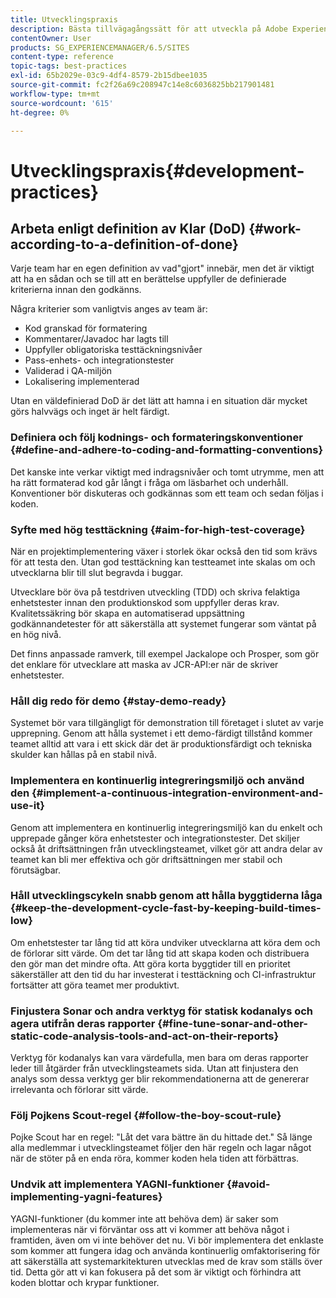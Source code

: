 ```yaml
---
title: Utvecklingspraxis
description: Bästa tillvägagångssätt för att utveckla på Adobe Experience Manager.
contentOwner: User
products: SG_EXPERIENCEMANAGER/6.5/SITES
content-type: reference
topic-tags: best-practices
exl-id: 65b2029e-03c9-4df4-8579-2b15dbee1035
source-git-commit: fc2f26a69c208947c14e8c6036825bb217901481
workflow-type: tm+mt
source-wordcount: '615'
ht-degree: 0%

---
```


# Utvecklingspraxis{#development-practices}

## Arbeta enligt definition av Klar (DoD) {#work-according-to-a-definition-of-done}

Varje team har en egen definition av vad&quot;gjort&quot; innebär, men det är viktigt att ha en sådan och se till att en berättelse uppfyller de definierade kriterierna innan den godkänns.

Några kriterier som vanligtvis anges av team är:

* Kod granskad för formatering
* Kommentarer/Javadoc har lagts till
* Uppfyller obligatoriska testtäckningsnivåer
* Pass-enhets- och integrationstester
* Validerad i QA-miljön
* Lokalisering implementerad

Utan en väldefinierad DoD är det lätt att hamna i en situation där mycket görs halvvägs och inget är helt färdigt.

### Definiera och följ kodnings- och formateringskonventioner {#define-and-adhere-to-coding-and-formatting-conventions}

Det kanske inte verkar viktigt med indragsnivåer och tomt utrymme, men att ha rätt formaterad kod går långt i fråga om läsbarhet och underhåll. Konventioner bör diskuteras och godkännas som ett team och sedan följas i koden.

### Syfte med hög testtäckning  {#aim-for-high-test-coverage}

När en projektimplementering växer i storlek ökar också den tid som krävs för att testa den. Utan god testtäckning kan testteamet inte skalas om och utvecklarna blir till slut begravda i buggar.

Utvecklare bör öva på testdriven utveckling (TDD) och skriva felaktiga enhetstester innan den produktionskod som uppfyller deras krav. Kvalitetssäkring bör skapa en automatiserad uppsättning godkännandetester för att säkerställa att systemet fungerar som väntat på en hög nivå.

Det finns anpassade ramverk, till exempel Jackalope och Prosper, som gör det enklare för utvecklare att maska av JCR-API:er när de skriver enhetstester.

### Håll dig redo för demo {#stay-demo-ready}

Systemet bör vara tillgängligt för demonstration till företaget i slutet av varje upprepning. Genom att hålla systemet i ett demo-färdigt tillstånd kommer teamet alltid att vara i ett skick där det är produktionsfärdigt och tekniska skulder kan hållas på en stabil nivå.

### Implementera en kontinuerlig integreringsmiljö och använd den {#implement-a-continuous-integration-environment-and-use-it}

Genom att implementera en kontinuerlig integreringsmiljö kan du enkelt och upprepade gånger köra enhetstester och integrationstester. Det skiljer också åt driftsättningen från utvecklingsteamet, vilket gör att andra delar av teamet kan bli mer effektiva och gör driftsättningen mer stabil och förutsägbar.

### Håll utvecklingscykeln snabb genom att hålla byggtiderna låga {#keep-the-development-cycle-fast-by-keeping-build-times-low}

Om enhetstester tar lång tid att köra undviker utvecklarna att köra dem och de förlorar sitt värde. Om det tar lång tid att skapa koden och distribuera den gör man det mindre ofta. Att göra korta byggtider till en prioritet säkerställer att den tid du har investerat i testtäckning och CI-infrastruktur fortsätter att göra teamet mer produktivt.

### Finjustera Sonar och andra verktyg för statisk kodanalys och agera utifrån deras rapporter {#fine-tune-sonar-and-other-static-code-analysis-tools-and-act-on-their-reports}

Verktyg för kodanalys kan vara värdefulla, men bara om deras rapporter leder till åtgärder från utvecklingsteamets sida. Utan att finjustera den analys som dessa verktyg ger blir rekommendationerna att de genererar irrelevanta och förlorar sitt värde.

### Följ Pojkens Scout-regel {#follow-the-boy-scout-rule}

Pojke Scout har en regel: &quot;Låt det vara bättre än du hittade det.&quot; Så länge alla medlemmar i utvecklingsteamet följer den här regeln och lagar något när de stöter på en enda röra, kommer koden hela tiden att förbättras.

### Undvik att implementera YAGNI-funktioner {#avoid-implementing-yagni-features}

YAGNI-funktioner (du kommer inte att behöva dem) är saker som implementeras när vi förväntar oss att vi kommer att behöva något i framtiden, även om vi inte behöver det nu. Vi bör implementera det enklaste som kommer att fungera idag och använda kontinuerlig omfaktorisering för att säkerställa att systemarkitekturen utvecklas med de krav som ställs över tid. Detta gör att vi kan fokusera på det som är viktigt och förhindra att koden blottar och krypar funktioner.
